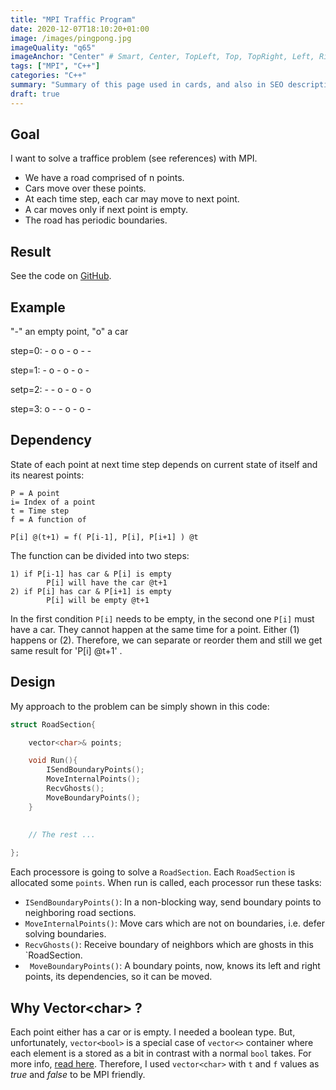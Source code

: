 ```yaml
---
title: "MPI Traffic Program"
date: 2020-12-07T18:10:20+01:00
image: /images/pingpong.jpg
imageQuality: "q65"
imageAnchor: "Center" # Smart, Center, TopLeft, Top, TopRight, Left, Right, BottomLeft, Bottom, BottomRight.
tags: ["MPI", "C++"]
categories: "C++" 
summary: "Summary of this page used in cards, and also in SEO description of the page."
draft: true
---
```


## Goal

I want to solve a traffice problem (see references) with MPI. 

- We have a road comprised of n points. 
- Cars move over these points.
- At each time step, each car may move to next point.
- A car moves only if next point is empty.
- The road has periodic boundaries.


## Result

See the code on [GitHub](https://github.com/sorush-khajepor/mpi-samples/tree/main/traffic).

## Example

"-" an empty point, 
"o" a car

step=0:  -  o  o  -  o  -   - 

step=1:  - o - o - o -  

setp=2:  - - o - o - o  

step=3:  o - - o - o - 

## Dependency

State of each point at next time step depends on current state of itself and its nearest points:

```
P = A point
i= Index of a point
t = Time step
f = A function of 

P[i] @(t+1) = f( P[i-1], P[i], P[i+1] ) @t
```

The function can be divided into two steps:

```
1) if P[i-1] has car & P[i] is empty
        P[i] will have the car @t+1
2) if P[i] has car & P[i+1] is empty
        P[i] will be empty @t+1
```

In the first condition `P[i]` needs to be empty, in the second one `P[i]` must have a car. They cannot happen at the same time for a point. Either (1) happens or (2). Therefore, we can separate or reorder them and still we get same result for 'P[i] @t+1' .    

## Design

My approach to the problem can be simply shown in this code:

```cpp
struct RoadSection{

    vector<char>& points;

    void Run(){
        ISendBoundaryPoints();
        MoveInternalPoints();
        RecvGhosts();
        MoveBoundaryPoints();
    }

    
    // The rest ...
    
};
```

Each processore is going to solve a `RoadSection`. Each `RoadSection` is allocated some `points`. When run is called, each processor run these tasks:

- `ISendBoundaryPoints()`: In a non-blocking way, send  boundary points to neighboring road sections. 
- `MoveInternalPoints()`: Move cars which are not on boundaries, i.e. defer solving boundaries.  
- `RecvGhosts()`: Receive boundary of neighbors which are ghosts in this `RoadSection. 
- ` MoveBoundaryPoints()`: A boundary points, now, knows its left and right points, its dependencies, so it can be moved.



## Why Vector\<char> ?

Each point either has a car or is empty. I needed a boolean type. But, unfortunately, `vector<bool>` is a special case of `vector<>` container where each element is a stored as a bit in contrast with a normal `bool` takes. For more info, [read here](https://stackoverflow.com/questions/17794569/why-isnt-vectorbool-a-stl-container). Therefore, I used `vector<char>` with `t` and `f` values as *true* and *false* to be MPI friendly. 


